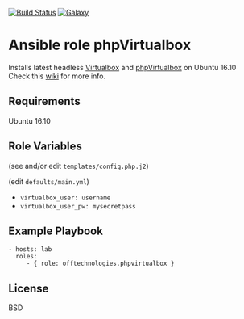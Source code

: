 [![Build Status](https://travis-ci.org/offtechnologies/ansible-role-phpvirtualbox.svg?branch=master)](https://travis-ci.org/offtechnologies/ansible-role-phpvirtualbox) [![Galaxy](http://img.shields.io/badge/galaxy-offtechnologies-brightgreen.svg)](https://galaxy.ansible.com/offtechnologies/phpvirtualbox/)

# Ansible role phpVirtualbox
Installs latest headless [Virtualbox](https://www.virtualbox.org/) and [phpVirtualbox](http://sourceforge.net/projects/phpvirtualbox/) on Ubuntu 16.10
<br>
Check this [wiki](https://sourceforge.net/p/phpvirtualbox/wiki/Home/) for more info.


## Requirements
Ubuntu 16.10

## Role Variables

(see and/or edit `templates/config.php.j2`)

(edit `defaults/main.yml`)

* `virtualbox_user: username`
* `virtualbox_user_pw: mysecretpass`


Example Playbook
----------------

    - hosts: lab
      roles:
         - { role: offtechnologies.phpvirtualbox }

License
-------
BSD
